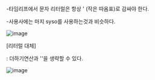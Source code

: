 -타임리프에서 문자 리터럴은 항상 ' (작은 따옴표)로 감싸야 한다.

-사용사에는 마지 syso를 사용하는것과 비슷하다.

![image](https://user-images.githubusercontent.com/108928206/184476098-57361cd7-8647-40ea-8f62-211f91661f58.png)

[리터럴 대체]

: 더하기연산과 ''을 생략할 수 있다.

![image](https://user-images.githubusercontent.com/108928206/184476126-ae33e6f4-d610-4e44-b6aa-edbde8efa16f.png)
